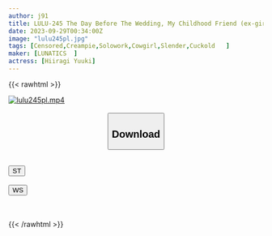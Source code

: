 ```yaml
---
author: j91
title: LULU-245 The Day Before The Wedding, My Childhood Friend (ex-girlfriend) With A Big Butt And Big Ass Came To Me And Was Jealous And Held Me In The Cowgirl Position While Shaking My Ass And Wouldn't Let Me Go, So I Was Made To Plunder And Cum Until The First Night's Baby-making Sperm Ran Out. Yuuki Hiiragi
date: 2023-09-29T00:34:00Z
image: "lulu245pl.jpg"
tags: [Censored,Creampie,Solowork,Cowgirl,Slender,Cuckold	]
maker: [LUNATICS  ]
actress: [Hiiragi Yuuki]
---
```



{{< rawhtml >}}

<div class="video" data-videoid="4vrVA98GAksVew">
    <a href="javascript:;">
        <img src="https://my.j91.asia/posts/lulu245pl/lulu245pl.jpg" width="WIDTH" height="HEIGHT" alt="lulu245pl.mp4" loading="lazy">
    </a>
</div>

<script type="text/javascript" src="https://j91.asia/asset/on-demand-st.js"></script>

<br>
  <link rel="stylesheet" href="https://j91.asia/asset/bs5.css">
  
  <center>
  <button class="btn btn-primary" type="button" data-bs-toggle="collapse" data-bs-target=".multi-collapse" aria-expanded="false" aria-controls="multiCollapseExample1 multiCollapseExample2"><h2>Download</h2></button></center>
</p>
<div class="row">
  <div class="col">
    <div class="collapse multi-collapse" id="multiCollapseExample1">
      <div class="card card-body">
	      	      <br>
<div class="buttons">  
<a href="https://streamtape.to/v/4vrVA98GAksVew"><button class="btn-hover color-3"><i class="fa fa-download"></i> ST</button></a></div>
    </div>
  </div>
</div>
  <div class="col">
    <div class="collapse multi-collapse" id="multiCollapseExample2">
      <div class="card card-body">
	      <br>
<div class="buttons">
    <a href="https://wolfstream.tv/7xbkee9kykw9"><button class="btn-hover color-9"><i class="fa fa-download"></i> WS</button></a></div>
<br><br>
      </div>
    </div>
  </div>
</div>

{{< /rawhtml >}}